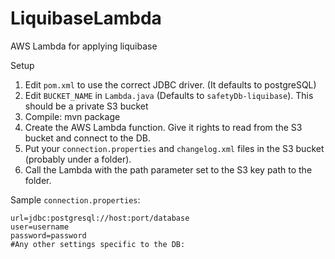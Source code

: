# LiquibaseLambda
AWS Lambda for applying liquibase

Setup
1. Edit `pom.xml` to use the correct JDBC driver. (It defaults to postgreSQL)
2. Edit `BUCKET_NAME` in `Lambda.java` (Defaults to `safetyDb-liquibase`). This should be a private S3 bucket
3. Compile: mvn package
4. Create the AWS Lambda function. Give it rights to read from the S3 bucket and connect to the DB.
5. Put your `connection.properties` and `changelog.xml` files in the S3 bucket (probably under a folder).
6. Call the Lambda with the path parameter set to the S3 key path to the folder.

Sample `connection.properties`:
```
url=jdbc:postgresql://host:port/database
user=username
password=password
#Any other settings specific to the DB:

```